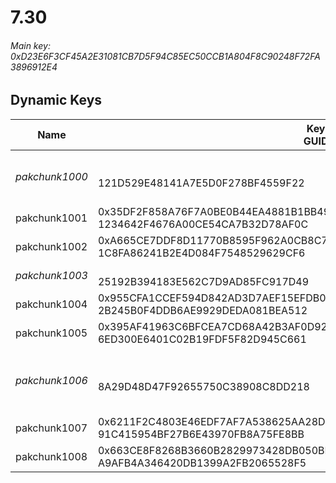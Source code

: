 # 7.30

###### *Main key: 0xD23E6F3CF45A2E31081CB7D5F94C85EC50CCB1A804F8C90248F72FA3896912E4*

## Dynamic Keys

| Name           | Key<br/>GUID                                                                                            | Notes                                     |
|----------------|---------------------------------------------------------------------------------------------------------|-------------------------------------------|
| *pakchunk1000* | <br/>121D529E48141A7E5D0F278BF4559F22                                                                   | Hot air set without the pickaxe and emote |
| pakchunk1001   | 0x35DF2F858A76F7A0BE0B44EA4881B1BB49C160E146439C4134AE4C1631D2F080<br/>1234642F4676A00CE54CA7B32D78AF0C |
| pakchunk1002   | 0xA665CE7DDF8D11770B8595F962A0CB8C7BBCFF2CD9A28E1D58F70233C71C5E82<br/>1C8FA86241B2E4D084F7548529629CF6 |
| *pakchunk1003* | <br/>25192B394183E562C7D9AD85FC917D49                                                                   | Bao Bros set                              |
| pakchunk1004   | 0x955CFA1CCEF594D842AD3D7AEF15EFDB08DE931F8DAAB25CCB5E62DBEC3715D1<br/>2B245B0F4DDB6AE9929DEDA081BEA512 |
| pakchunk1005   | 0x395AF41963C6BFCEA7CD68A42B3AF0D920B8692FB802980A28BBD0EDDD0D927D<br/>6ED300E6401C02B19FDF5F82D945C661 |
| *pakchunk1006* | <br/>8A29D48D47F92655750C38908C8DD218                                                                   | Early version of the Mechanimal set       |
| pakchunk1007   | 0x6211F2C4803E46EDF7AF7A538625AA28D61DBC36CBD39C974B129AAD1B8C4B1C<br/>91C415954BF27B6E43970FB8A75FE8BB |
| pakchunk1008   | 0x663CE8F8268B3660B2829973428DB050BE0B4F7DC31222FAA99584D91D0460C8<br/>A9AFB4A346420DB1399A2FB2065528F5 |
